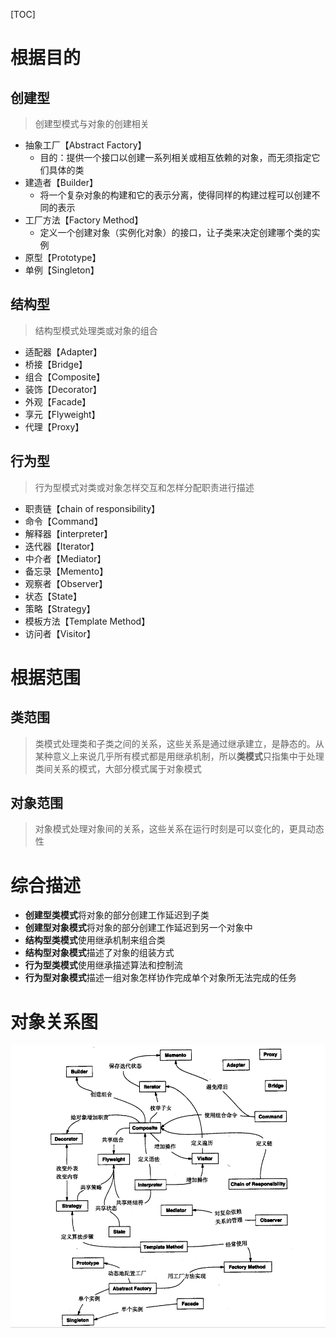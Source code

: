 [TOC]

# 根据目的
## 创建型
> 创建型模式与对象的创建相关
- 抽象工厂【Abstract Factory】
    - 目的：提供一个接口以创建一系列相关或相互依赖的对象，而无须指定它们具体的类
- 建造者【Builder】
    - 将一个复杂对象的构建和它的表示分离，使得同样的构建过程可以创建不同的表示
- 工厂方法【Factory Method】
    - 定义一个创建对象（实例化对象）的接口，让子类来决定创建哪个类的实例
- 原型【Prototype】
- 单例【Singleton】

## 结构型
> 结构型模式处理类或对象的组合
- 适配器【Adapter】
- 桥接【Bridge】
- 组合【Composite】
- 装饰【Decorator】
- 外观【Facade】
- 享元【Flyweight】
- 代理【Proxy】

## 行为型
> 行为型模式对类或对象怎样交互和怎样分配职责进行描述
- 职责链【chain of responsibility】
- 命令【Command】
- 解释器【interpreter】
- 迭代器【Iterator】
- 中介者【Mediator】
- 备忘录【Memento】
- 观察者【Observer】
- 状态【State】
- 策略【Strategy】
- 模板方法【Template Method】
- 访问者【Visitor】

# 根据范围
## 类范围
> 类模式处理类和子类之间的关系，这些关系是通过继承建立，是静态的。从某种意义上来说几乎所有模式都是用继承机制，所以**类模式**只指集中于处理类间关系的模式，大部分模式属于对象模式

## 对象范围
> 对象模式处理对象间的关系，这些关系在运行时刻是可以变化的，更具动态性

# 综合描述
- **创建型类模式**将对象的部分创建工作延迟到子类
- **创建型对象模式**将对象的部分创建工作延迟到另一个对象中
- **结构型类模式**使用继承机制来组合类
- **结构型对象模式**描述了对象的组装方式
- **行为型类模式**使用继承描述算法和控制流
- **行为型对象模式**描述一组对象怎样协作完成单个对象所无法完成的任务

# 对象关系图
![对象关系图](../img/DP.png)
